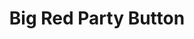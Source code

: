 ---
layout: project
title: Big Red Party Button
permalink: /projects/bigredpartybutton/
directlink: true
subhead: Internet connected photobooth, 2007&ndash;Present
link: http://bigredpartybutton.com
image: bigredpartybutton.jpg
excerpt: <p>To add more posh appeal to the Walker Art Center's After Hours preview parties, I created this photobooth-on-steriods. It takes a photo of visitors, using a high-fashion ring flash, and automatically displays the photo via several projectors. Photos can also be uploaded to flickr, facebook, or other sources in real time.</p> 

---